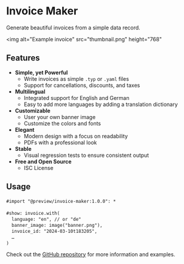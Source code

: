 # Invoice Maker

Generate beautiful invoices from a simple data record.

<img
  alt="Example invoice"
  src="thumbnail.png"
  height="768"
>


## Features

- **Simple, yet Powerful**
    - Write invoices as simple `.typ` or `.yaml` files
    - Support for cancellations, discounts, and taxes
- **Multilingual**
    - Integrated support for English and German
    - Easy to add more languages by adding a translation dictionary
- **Customizable**
    - User your own banner image
    - Customize the colors and fonts
- **Elegant**
    - Modern design with a focus on readability
    - PDFs with a professional look
- **Stable**
    - Visual regression tests to ensure consistent output
- **Free and Open Source**
    - ISC License


## Usage

```typst
#import "@preview/invoice-maker:1.0.0": *

#show: invoice.with(
  language: "en", // or "de"
  banner_image: image("banner.png"),
  invoice_id: "2024-03-10t183205",
  …
)
```

Check out the [GitHub repository](https://github.com/ad-si/invoice-maker)
for more information and examples.
